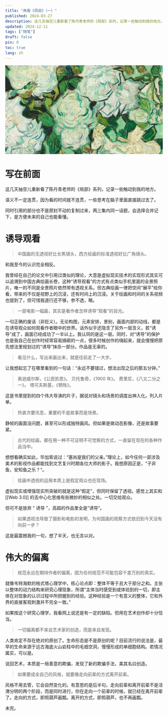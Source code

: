 ```yaml
---
title: "再看《局部》（一）"
published: 2024-03-27
description: 这几天抽空儿重新看了陈丹青老师的《局部》系列，记录一些触动到我的地方。
updated: 2024-12-11
tags: ["随笔"]
draft: false
pin: 0
toc: true
lang: zh
---
```


![封面](./_images/再看《局部》（一）-1754575470847.webp)

# 写在前面

这几天抽空儿重新看了陈丹青老师的《局部》系列，记录一些触动到我的地方。

语义不一定连贯，因为看的时间就不连贯，一些思考在脑子里面直接跳过去了。

同时引用的部分也不是原封不动的复制过来，两三集内同一话题，会选择合并记下，是方便未来的自己也能看懂。

# 诱导观看

> 中国画的无透视好比长焦镜头，西方绘画的标准透视好比广角镜头。

和我至今的认识完全相反。

我曾经在自己的论文中引用过类似的理论，大意是虚拟现实技术的实现形式其实可以追溯到中国古典绘画长卷，这种“诱导观看”的方式有点类似手机里面的全景照片，唯一的不同是全景照片依然带有透视关系。但古典绘画一律把空间“展平”给你看，带来的不仅是视野上的沉浸，还有时间上的沉浸。关于绘画和时间的关系视频也提到了，但可惜我道行还不够，参不透，略。

> 一部电影一幅画，其实是看作者怎样诱导“观看”的目光。

一句正确的废话（非贬义）。无论构图，元素安排，景别，画面内部的动线，都是在诱导观众如何观看作者眼中的世界。话外似乎还隐含了另外一层含义，若“诱导”成了，画面已经成功了一半以上。我认同的是这一层。同时，对“诱导”的保护也是我自己在创作时经常容易搞砸的一点，很多时候创作的嗨起来，就会慢慢把原先想法里规划过的“诱导”抹杀一部分。作品是无辜的。

> 看见什么，写出来画出来，就是往前走了一大步。

让我想起忘了在哪里看到的一句话：“永远不要错过，想法出现之后的那五分钟。”

> 奥逊威尔斯，《公民凯恩》。
> 贝托鲁奇，《1900 年》。
> 费里尼，《八又二分之一》。
> 塔可夫斯基，《牺牲》。

这是书里提到的四个伟大导演的片子，据说对镜头和场景的调度出神入化。列入片单。

> 热衷次要讯息，重要的不是故事而是场景。

静帧的画面没问题，甚至可以形成独特画风。但如果是做动态影像，还是故事要紧。

> 古代的绘画，都在用一种不可证明不可觉察的方式，一直留在现在的各种作品当中。

想想看确实如此，毕加索说过：“塞尚是我们的父亲。”理论上，如今任何一部涉及美术的影视作品都能找到文艺复兴时期各位大师的影子。我想原因正是，“子非鱼，安知鱼之乐？“。

> 绘画中透视的运用本质上是假定观众也在现场。

虚拟现实或增强现实所突破的就是这种“假定”，但同时保留了透视。感觉上其实和 [[Web 3.0]] 的去中心化思维有些微妙的相似之处。一切交给观众。

但可不是放弃 " 诱导 "，高超的作品里全是”诱导“。

> 如果透视法导致了摄影和电影的发明，为何国画的观察方式依旧到今天没有向前一步？

这是最震撼我的一句，想了半天，也无言以对。

# 伟大的偏离

> 规范永远在期待作者的偏离，因为任何规范不可能包容千差万别的真实。

就像韦特海默的格式塔心理学中，核心论点即：整体不等于且大于部分之和。主张以整体的动力结构来研究心理现象，所谓“主体当时感受到或体验到的一切，即主体在对现象的认识过程中所把握到的经验。这种经验是一个有意义的整体，它和外界的直接客观刺激并不完全一致。”

如果按这个研究心理学，我看网上说还是有一定的缺陷。但用在艺术创作却十分恰当。

> 一切偏离都不来自艺术家的创造，而是来自发现。

人类肯定不存在绝对的原创了。生命形态是不是原创的呢？目前流行的说法是，最早的生命来源于远古海底火山岩柱中的毛细空洞，慢慢形成的单细胞结构。若情况属实，可以是。

说回艺术，本质是一局善意的欺骗，发现了新的欺骗手法，美其名曰创造。

> 如果要成全自己的风格，就要像走向前辈的方式离开前辈。

风格不用去管，它会自然变化的。有意思的是后半句，走向前辈和离开前辈不是泾渭分明的两个阶段，而是同时进行，你在走向一个前辈的时候，就已经在离开前辈了。走向的方式，即照葫芦画瓢。离开的方式，即照葫芦，也不再画瓢。

未完。